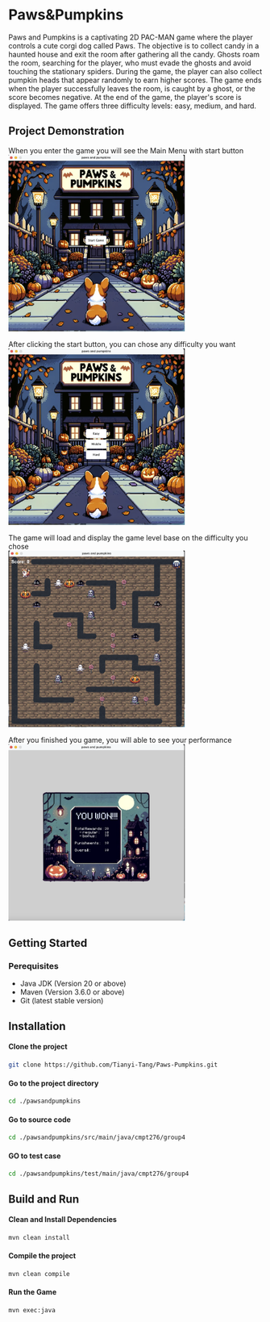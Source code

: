 # Paws&Pumpkins
Paws and Pumpkins is a captivating 2D PAC-MAN game where the player controls a cute corgi dog called Paws. The objective is to collect candy in a haunted house and exit the room after gathering all the candy. Ghosts roam the room, searching for the player, who must evade the ghosts and avoid touching the stationary spiders. During the game, the player can also collect pumpkin heads that appear randomly to earn higher scores. The game ends when the player successfully leaves the room, is caught by a ghost, or the score becomes negative. At the end of the game, the player's score is displayed. The game offers three difficulty levels: easy, medium, and hard.

## Project Demonstration
When you enter the game you will see the Main Menu with start button
<br>
<img src="/Game_demonstrate_img/Game_start.png" alt="Game_start" width="350" height="350">
<br>

After clicking the start button, you can chose any difficulty you want
<br>
<img src="/Game_demonstrate_img/Difficulty_level.png" alt="Difficulty_level" width="350" height="350">
<br>

The game will load and display the game level base on the difficulty you chose
<br>
<img src="/Game_demonstrate_img/Game_scene.png" alt="Game_scene" width="350" height="350">
<br>

After you finished you game, you will able to see your performance
<br>
<img src="/Game_demonstrate_img/Fianll_score.png" alt="Fianll_score" width="350" height="350">
<br>

## Getting Started
### Perequisites
- Java JDK (Version 20 or above)
- Maven (Version 3.6.0 or above)
- Git (latest stable version)

## Installation
#### Clone the project
```bash
git clone https://github.com/Tianyi-Tang/Paws-Pumpkins.git
```

#### Go to the project directory
```bash
cd ./pawsandpumpkins
```

#### Go to source code
```bash
cd ./pawsandpumpkins/src/main/java/cmpt276/group4
```

#### GO to test case
```bash
cd ./pawsandpumpkins/test/main/java/cmpt276/group4
```

## Build and Run
#### Clean and Install Dependencies
```bash
mvn clean install
```

#### Compile the project
```bash
mvn clean compile
```

#### Run the Game
```bash
mvn exec:java
```
